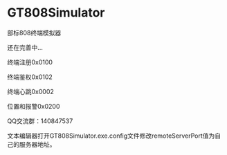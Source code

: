 # GT808Simulator
部标808终端模拟器

还在完善中...

终端注册0x0100

终端鉴权0x0102

终端心跳0x0002

位置和报警0x0200



QQ交流群：140847537


文本编辑器打开GT808Simulator.exe.config文件修改remoteServerPort值为自己的服务器地址。
  <appSettings>
    <!--服务器IP和端口(10.1.97.12:32195)-->
    <add key="remoteServerPort" value="10.1.97.12:32195" />
  </appSettings>
